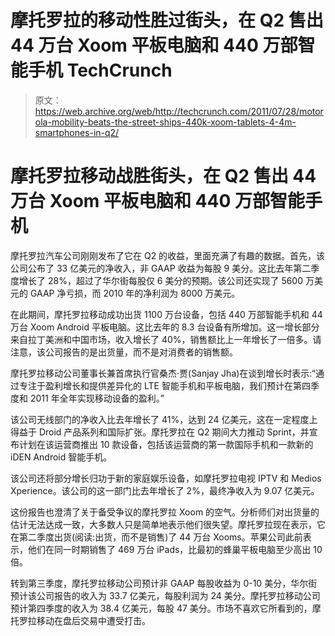 # 摩托罗拉的移动性胜过街头，在 Q2 售出 44 万台 Xoom 平板电脑和 440 万部智能手机 TechCrunch

> 原文：<https://web.archive.org/web/http://techcrunch.com/2011/07/28/motorola-mobility-beats-the-street-ships-440k-xoom-tablets-4-4m-smartphones-in-q2/>

# 摩托罗拉移动战胜街头，在 Q2 售出 44 万台 Xoom 平板电脑和 440 万部智能手机

摩托罗拉汽车公司刚刚发布了它在 Q2 的收益，里面充满了有趣的数据。首先，该公司公布了 33 亿美元的净收入，非 GAAP 收益为每股 9 美分。这比去年第二季度增长了 28%，超过了华尔街每股仅 6 美分的预期。该公司还实现了 5600 万美元的 GAAP 净亏损，而 2010 年的净利润为 8000 万美元。

在此期间，摩托罗拉移动成功出货 1100 万台设备，包括 440 万部智能手机和 44 万台 Xoom Android 平板电脑。这比去年的 8.3 台设备有所增加。这一增长部分来自拉丁美洲和中国市场，收入增长了 40%，销售额比上一年增长了一倍多。请注意，该公司报告的是出货量，而不是对消费者的销售额。

摩托罗拉移动公司董事长兼首席执行官桑杰·贾(Sanjay Jha)在谈到增长时表示:“通过专注于盈利增长和提供差异化的 LTE 智能手机和平板电脑，我们预计在第四季度和 2011 年全年实现移动设备的盈利。”

该公司无线部门的净收入比去年增长了 41%，达到 24 亿美元，这在一定程度上得益于 Droid 产品系列和国际扩张。摩托罗拉在 Q2 期间大力推动 Sprint，并宣布计划在该运营商推出 10 款设备，包括该运营商的第一款国际手机和一款新的 iDEN Android 智能手机。

该公司还将部分增长归功于新的家庭娱乐设备，如摩托罗拉电视 IPTV 和 Medios Xperience。该公司的这一部门比去年增长了 2%，最终净收入为 9.07 亿美元。

这份报告也澄清了关于备受争议的摩托罗拉 Xoom 的空气。分析师们对出货量的估计无法达成一致，大多数人只是简单地表示他们很失望。摩托罗拉现在表示，它在第二季度出货(阅读:出货，而不是销售)了 44 万台 Xooms。苹果公司此前表示，他们在同一时期销售了 469 万台 iPads，比最初的蜂巢平板电脑至少高出 10 倍。

转到第三季度，摩托罗拉移动公司预计非 GAAP 每股收益为 0-10 美分，华尔街预计该公司报告的收入为 33.7 亿美元，每股利润为 24 美分。摩托罗拉移动公司预计第四季度的收入为 38.4 亿美元，每股 47 美分。市场不喜欢它所看到的，摩托罗拉移动在盘后交易中遭受打击。